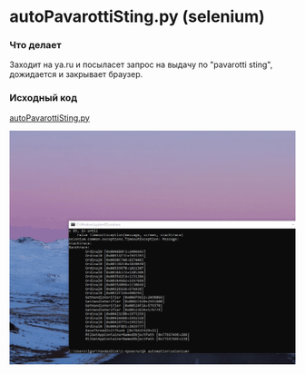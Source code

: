 # autoPavarottiSting.py (selenium)

### Что делает
Заходит на ya.ru и посыласет запрос на выдачу по "pavarotti sting", дожидается и закрывает браузер.
### Исходный код
[autoPavarottiSting.py](https://github.com/igornbutin/TestLab-portfolio/blob/main/autoPavarottiSting.py)

![gif исполнения кода на selenium (autoPavarottiSting](https://github.com/igornbutin/TestLab-portfolio/blob/main/autoPavarottiSting.gif)
